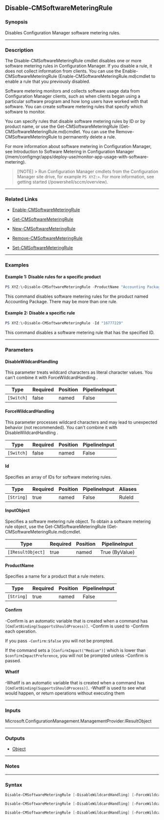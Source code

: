 Disable-CMSoftwareMeteringRule
------------------------------




### Synopsis
Disables Configuration Manager software metering rules.



---


### Description

The Disable-CMSoftwareMeteringRule cmdlet disables one or more software metering rules in Configuration Manager. If you disable a rule, it does not collect information from clients. You can use the Enable-CMSoftwareMeteringRule (Enable-CMSoftwareMeteringRule.md)cmdlet to enable a rule that you previously disabled.



Software metering monitors and collects software usage data from Configuration Manager clients, such as when clients began using a particular software program and how long users have worked with that software. You can create software metering rules that specify which software to monitor.



You can specify rules that disable software metering rules by ID or by product name, or use the Get-CMSoftwareMeteringRule (Get-CMSoftwareMeteringRule.md)cmdlet. You can use the Remove-CMSoftwareMeteringRule to permanently delete a rule.



For more information about software metering in Configuration Manager, see Introduction to Software Metering in Configuration Manager (/mem/configmgr/apps/deploy-use/monitor-app-usage-with-software-metering).



> [!NOTE] > Run Configuration Manager cmdlets from the Configuration Manager site drive, for example `PS XYZ:>`. For more information, see getting started (/powershell/sccm/overview).



---


### Related Links
* [Enable-CMSoftwareMeteringRule](Enable-CMSoftwareMeteringRule)



* [Get-CMSoftwareMeteringRule](Get-CMSoftwareMeteringRule)



* [New-CMSoftwareMeteringRule](New-CMSoftwareMeteringRule)



* [Remove-CMSoftwareMeteringRule](Remove-CMSoftwareMeteringRule)



* [Set-CMSoftwareMeteringRule](Set-CMSoftwareMeteringRule)





---


### Examples
#### Example 1: Disable rules for a specific product
```PowerShell
PS XYZ:\>Disable-CMSoftwareMeteringRule -ProductName "Accounting Package"
```
This command disables software metering rules for the product named Accounting Package. There may be more than one rule.
#### Example 2: Disable a specific rule
```PowerShell
PS XYZ:\>Disable-CMSoftwareMeteringRule -Id "16777229"
```
This command disables a software metering rule that has the specified ID.


---


### Parameters
#### **DisableWildcardHandling**

This parameter treats wildcard characters as literal character values. You can't combine it with ForceWildcardHandling .






|Type      |Required|Position|PipelineInput|
|----------|--------|--------|-------------|
|`[Switch]`|false   |named   |False        |



#### **ForceWildcardHandling**

This parameter processes wildcard characters and may lead to unexpected behavior (not recommended). You can't combine it with DisableWildcardHandling .






|Type      |Required|Position|PipelineInput|
|----------|--------|--------|-------------|
|`[Switch]`|false   |named   |False        |



#### **Id**

Specifies an array of IDs for software metering rules.






|Type      |Required|Position|PipelineInput|Aliases|
|----------|--------|--------|-------------|-------|
|`[String]`|true    |named   |False        |RuleId |



#### **InputObject**

Specifies a software metering rule object. To obtain a software metering rule object, use the Get-CMSoftwareMeteringRule (Get-CMSoftwareMeteringRule.md)cmdlet.






|Type             |Required|Position|PipelineInput |
|-----------------|--------|--------|--------------|
|`[IResultObject]`|true    |named   |True (ByValue)|



#### **ProductName**

Specifies a name for a product that a rule meters.






|Type      |Required|Position|PipelineInput|
|----------|--------|--------|-------------|
|`[String]`|true    |named   |False        |



#### **Confirm**
-Confirm is an automatic variable that is created when a command has ```[CmdletBinding(SupportsShouldProcess)]```.
-Confirm is used to -Confirm each operation.

If you pass ```-Confirm:$false``` you will not be prompted.


If the command sets a ```[ConfirmImpact("Medium")]``` which is lower than ```$confirmImpactPreference```, you will not be prompted unless -Confirm is passed.

#### **WhatIf**
-WhatIf is an automatic variable that is created when a command has ```[CmdletBinding(SupportsShouldProcess)]```.
-WhatIf is used to see what would happen, or return operations without executing them


---


### Inputs
Microsoft.ConfigurationManagement.ManagementProvider.IResultObject





---


### Outputs
* [Object](https://learn.microsoft.com/en-us/dotnet/api/System.Object)






---


### Notes




---


### Syntax
```PowerShell
Disable-CMSoftwareMeteringRule [-DisableWildcardHandling] [-ForceWildcardHandling] -Id <String> [-Confirm] [-WhatIf] [<CommonParameters>]
```
```PowerShell
Disable-CMSoftwareMeteringRule [-DisableWildcardHandling] [-ForceWildcardHandling] -InputObject <IResultObject> [-Confirm] [-WhatIf] [<CommonParameters>]
```
```PowerShell
Disable-CMSoftwareMeteringRule [-DisableWildcardHandling] [-ForceWildcardHandling] -ProductName <String> [-Confirm] [-WhatIf] [<CommonParameters>]
```
